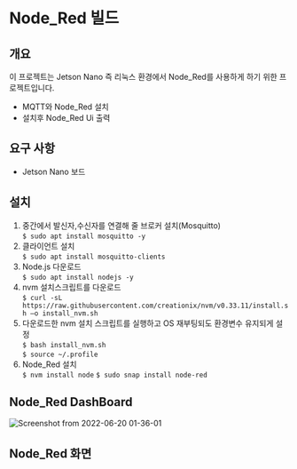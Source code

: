 
# Node_Red 빌드

## 개요
이 프로젝트는 Jetson Nano 즉 리눅스 환경에서 Node_Red를 사용하게 하기 위한 프로젝트입니다.

* MQTT와 Node_Red 설치
* 설치후 Node_Red Ui 출력

## 요구 사항
* Jetson Nano 보드

## 설치
1. 중간에서 발신자,수신자를 연결해 줄 브로커 설치(Mosquitto)   
`$ sudo apt install mosquitto -y`   
2. 클라이언트 설치   
`$ sudo apt install mosquitto-clients`   
3. Node.js 다운로드   
`$ sudo apt install nodejs -y`   
4. nvm 설치스크립트를 다운로드   
`$ curl -sL https://raw.githubusercontent.com/creationix/nvm/v0.33.11/install.sh –o install_nvm.sh`   
4. 다운로드한 nvm 설치 스크립트를 실행하고 OS 재부팅되도 환경변수 유지되게 설정   
`$ bash install_nvm.sh`   
`$ source ~/.profile`   
5. Node_Red 설치   
`$ nvm install node`
`$ sudo snap install node-red `

## Node_Red DashBoard

![Screenshot from 2022-06-20 01-36-01](https://user-images.githubusercontent.com/86651809/174491498-f642cc6f-d31c-4197-912c-02cdcff28f76.png)

## Node_Red 화면


